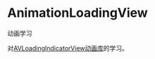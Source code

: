 # AnimationLoadingView
动画学习

对[AVLoadingIndicatorView动画库](https://github.com/81813780/AVLoadingIndicatorView)的学习。

